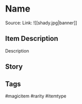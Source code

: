 # Name
Source:
Link:
![[shady.jpg|banner]]
## Item Description
Description

## Story

## Tags
#magicitem #rarity #itemtype

